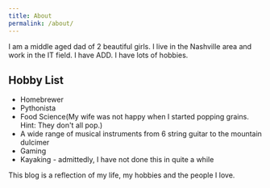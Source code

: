 ```yaml
---
title: About
permalink: /about/
---
```


I am a middle aged dad of 2 beautiful girls.
I live in the Nashville area and work in the IT field.
I have ADD.
I have lots of hobbies.

## Hobby List

  * Homebrewer
  * Pythonista
  * Food Science(My wife was not happy when I started popping grains. Hint: They don't all pop.)
  * A wide range of musical instruments from 6 string guitar to the mountain dulcimer
  * Gaming
  * Kayaking - admittedly, I have not done this in quite a while

This blog is a reflection of my life, my hobbies and the people I love.
